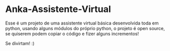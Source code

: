 # Anka-Assistente-Virtual

Esse é um projeto de uma assistente virtual básica desenvolvida toda em python, usando alguns módulos do próprio python, o projeto é open source, se quiserem podem copiar o código e fizer alguns incrementos!

Se divirtam! :)
